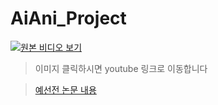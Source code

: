 # AiAni_Project

[![원본 비디오 보기](https://img.youtube.com/vi/wsISomFucXw/0.jpg)](https://youtu.be/wsISomFucXw?si=jX4ZJr5ud2hVXVD6)

> 이미지 클릭하시면 youtube 링크로 이동합니다

> [예선전 논문 내용](https://github.com/HelloZOOO/AiAni_Project/blob/main/AiAni2023_Paper.pdf)
